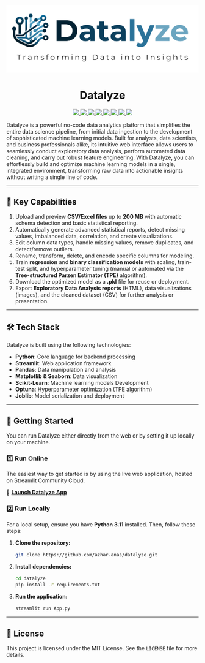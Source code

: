 <p align="center">
  <img src="assets/images/logo_name_horizontal_817px.png" alt="Datalyze Header" width="700">
</p>

<h1 align="center">Datalyze</h1>

<p align="center">
  <a href="https://www.python.org" target="_blank"> <img src="https://img.shields.io/badge/Python-3776AB?style=for-the-badge&logo=python&logoColor=white"> </a>
  <a href="https://streamlit.io/" target="_blank"> <img src="https://img.shields.io/badge/Streamlit-FF4B4B?style=for-the-badge&logo=streamlit&logoColor=white"> </a>
  <a href="https://pandas.pydata.org/" target="_blank"> <img src="https://img.shields.io/badge/Pandas-150458?style=for-the-badge&logo=pandas&logoColor=white"> </a>
  <a href="https://matplotlib.org/" target="_blank"> <img src="https://img.shields.io/badge/Matplotlib-000000?style=for-the-badge&logo=matplotlib&logoColor=white"> </a>
  <a href="https://seaborn.pydata.org/" target="_blank"> <img src="https://img.shields.io/badge/Seaborn-80b6ff?style=for-the-badge&logo=seaborn&logoColor=white"> </a>
  <a href="https://scikit-learn.org/" target="_blank"> <img src="https://img.shields.io/badge/scikit--learn-F7931E?style=for-the-badge&logo=scikit-learn&logoColor=white"> </a>
  <a href="https://optuna.org/" target="_blank"> <img src="https://img.shields.io/badge/Optuna-00468B?style=for-the-badge&logo=optuna&logoColor=white"> </a>
  <a href="https://joblib.readthedocs.io/en/latest/" target="_blank"> <img src="https://img.shields.io/badge/Joblib-00468B?style=for-the-badge&logo=joblib&logoColor=white"> </a>
</p>

Datalyze is a powerful no-code data analytics platform that simplifies the entire data science pipeline, from initial data ingestion to the development of sophisticated machine learning models. Built for analysts, data scientists, and business professionals alike, its intuitive web interface allows users to seamlessly conduct exploratory data analysis, perform automated data cleaning, and carry out robust feature engineering. With Datalyze, you can effortlessly build and optimize machine learning models in a single, integrated environment, transforming raw data into actionable insights without writing a single line of code.

---

## 🚀 Key Capabilities

1.  Upload and preview **CSV/Excel files** up to **200 MB** with automatic schema detection and basic statistical reporting.
2.  Automatically generate advanced statistical reports, detect missing values, imbalanced data, correlation, and create visualizations.
3.  Edit column data types, handle missing values, remove duplicates, and detect/remove outliers.
4.  Rename, transform, delete, and encode specific columns for modeling.
5.  Train **regression** and **binary classification models** with scaling, train-test split, and hyperparameter tuning (manual or automated via the **Tree-structured Parzen Estimator (TPE)** algorithm).
6.  Download the optimized model as a **.pkl** file for reuse or deployment.
7.  Export **Exploratory Data Analysis reports** (HTML), data visualizations (images), and the cleaned dataset (CSV) for further analysis or presentation.

---

## 🛠️ Tech Stack

Datalyze is built using the following technologies:
- **Python**: Core language for backend processing
- **Streamlit**: Web application framework
- **Pandas**: Data manipulation and analysis
- **Matplotlib & Seaborn**: Data visualization
- **Scikit-Learn**: Machine learning models Development
- **Optuna**: Hyperparameter optimization (TPE algorithm)
- **Joblib**: Model serialization and deployment

---

## 📖 Getting Started

You can run Datalyze either directly from the web or by setting it up locally on your machine.

### 1️⃣ Run Online

The easiest way to get started is by using the live web application, hosted on Streamlit Community Cloud.

🔗 **[Launch Datalyze App](https://datalyze-zkrjbtewkocqze5mt5gh55.streamlit.app/)**

### 2️⃣ Run Locally

For a local setup, ensure you have **Python 3.11** installed. Then, follow these steps:

1.  **Clone the repository:**
    ```bash
    git clone https://github.com/azhar-anas/datalyze.git
    ```

2.  **Install dependencies:**
    ```bash
    cd datalyze
    pip install -r requirements.txt
    ```

3.  **Run the application:**
    ```bash
    streamlit run App.py
    ```

---

## 📜 License

This project is licensed under the MIT License. See the `LICENSE` file for more details.
